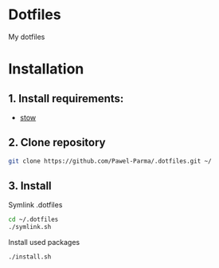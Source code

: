 # Dotfiles
My dotfiles


# Installation
## 1. Install requirements:
- [stow](https://www.gnu.org/savannah-checkouts/gnu/stow/stow.html)

## 2. Clone repository 
```sh
git clone https://github.com/Pawel-Parma/.dotfiles.git ~/
```

## 3. Install 
Symlink .dotfiles
```sh
cd ~/.dotfiles
./symlink.sh
``` 

Install used packages
```sh
./install.sh
```
